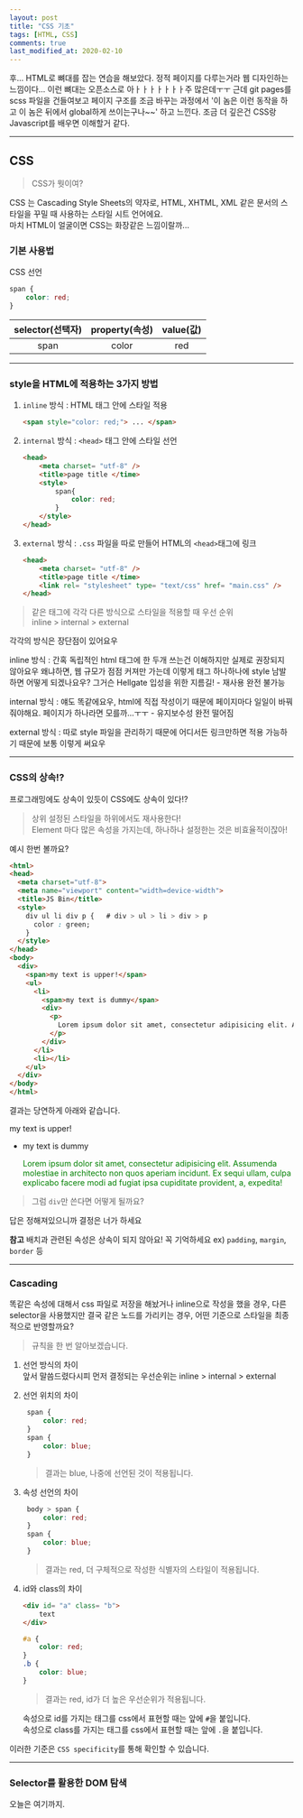 ```yaml
---
layout: post
title: "CSS 기초"
tags: [HTML, CSS]
comments: true
last_modified_at: 2020-02-10
---
```


후... HTML로 뼈대를 잡는 연습을 해보았다. 정적 페이지를 다루는거라 웹 디자인하는 느낌이다... 이런 뼈대는 오픈소스로 아ㅏㅏㅏㅏㅏㅏㅏ주 많은데ㅜㅜ 근데 git pages를 scss 파일을 건들여보고 페이지 구조를 조금 바꾸는 과정에서 '이 놈은 이런 동작을 하고 이 놈은 뒤에서 global하게 쓰이는구나~~' 하고 느낀다. 
조금 더 깊은건 CSS랑 Javascript를 배우면 이해할거 같다.

---

## CSS
> CSS가 뭣이여?

CSS 는 Cascading Style Sheets의 약자로, HTML, XHTML, XML 같은 문서의 스타일을 꾸밀 때 사용하는 스타일 시트 언어에요.  
마치 HTML이 얼굴이면 CSS는 화장같은 느낌이랄까...

### 기본 사용법
CSS 선언
```css
span { 
    color: red; 
}  
```

|**selector(선택자)** | **property(속성)** | **value(값)**|
|:----:|:----:|:----:|
|span | color | red|

---
### style을 HTML에 적용하는 3가지 방법
1. `inline` 방식 : HTML 태그 안에 스타일 적용
   ```html
   <span style="color: red;"> ... </span>
   ```
2. `internal` 방식 : `<head>` 태그 안에 스타일 선언
   ```html
   <head>
       <meta charset= "utf-8" />
       <title>page title </time>
       <style>
           span{
               color: red;
           }
       </style>
   </head>
   ```
3. `external` 방식 : `.css` 파일을 따로 만들어 HTML의 `<head>`태그에 링크
   ```html
   <head>
       <meta charset= "utf-8" />
       <title>page title </time>
       <link rel= "stylesheet" type= "text/css" href= "main.css" />
   </head>
   ```

> 같은 태그에 각각 다른 방식으로 스타일을 적용할 때 우선 순위  
> inline  >  internal  >  external

각각의 방식은 장단점이 있어요우  

  inline 방식 : 간혹 독립적인 html 태그에 한 두개 쓰는건 이해하지만 실제로 권장되지 않아요우 왜냐하면, 웹 규모가 점점 커져만 가는데 이렇게 태그 하나하나에 style 남발하면 어떻게 되겠나요우? 그거슨 Hellgate 입성을 위한 지름길! - 재사용 완전 불가능

  internal 방식 : 얘도 똑같에요우, html에 직접 작성이기 때문에 페이지마다 일일이 바꿔줘야해요. 페이지가 하나라면 모를까...ㅜㅜ - 유지보수성 완전 떨어짐

  external 방식 : 따로 style 파일을 관리하기 때문에 어디서든 링크만하면 적용 가능하기 때문에 보통 이렇게 써요우

---
### CSS의 상속!?
프로그래밍에도 상속이 있듯이 CSS에도 상속이 있다!? 

> 상위 설정된 스타일을 하위에서도 재사용한다!  
> Element 마다 많은 속성을 가지는데, 하나하나 설정한는 것은 비효율적이잖아!

예시 한번 볼까요?
```html
<html>
<head>
  <meta charset="utf-8">
  <meta name="viewport" content="width=device-width">
  <title>JS Bin</title>
  <style>
    div ul li div p {   # div > ul > li > div > p
      color : green;
    }
  </style>
</head>
<body>
  <div>
    <span>my text is upper!</span>
    <ul>
      <li>
        <span>my text is dummy</span>
        <div>
          <p>
            Lorem ipsum dolor sit amet, consectetur adipisicing elit. Assumenda molestiae in architecto non quos aperiam incidunt. Ex sequi ullam, culpa explicabo facere modi ad fugiat ipsa cupiditate provident, a, expedita!
          </p>
        </div>
      </li>
      <li></li>
    </ul>
  </div>
</body>
</html>
```
결과는 당연하게 아래와 같습니다.  

<html>
<head>
  <meta charset="utf-8">
  <meta name="viewport" content="width=device-width">
  <title>JS Bin</title>
  <style>
    div > ul > li > div > p {
      color : green;
    }
  </style>
</head>
<body>
  <div>
    <span>my text is upper!</span>
    <ul>
      <li>
        <span>my text is dummy</span>
        <div>
          <p>
            Lorem ipsum dolor sit amet, consectetur adipisicing elit. Assumenda molestiae in architecto non quos aperiam incidunt. Ex sequi ullam, culpa explicabo facere modi ad fugiat ipsa cupiditate provident, a, expedita!
          </p>
        </div>
      </li>
    </ul>
  </div>
</body>
</html>

> 그럼 `div`만 쓴다면 어떻게 될까요?

답은 정해져있으니까 결정은 너가 하세요

**참고** 배치과 관련된 속성은 상속이 되지 않아요! 꼭 기억하세요 ex) `padding`, `margin`, `border` 등

---
### Cascading
똑같은 속성에 대해서 css 파일로 저장을 해놨거나 inline으로 작성을 했을 경우, 다른 selector을 사용했지만 결국 같은 노드를 가리키는 경우, 어떤 기준으로 스타일을 최종적으로 반영할까요?

> 규칙을 한 번 알아보겠습니다.
1. 선언 방식의 차이  
   앞서 말씀드렸다시피 먼저 결정되는 우선순위는 inline > internal > external

2. 선언 위치의 차이
   ```css
    span {
        color: red;
    }
    span {
        color: blue;
    }
   ```
   > 결과는 blue, 나중에 선언된 것이 적용됩니다.

3. 속성 선언의 차이
   ```css
    body > span {
        color: red;
    }
    span {
        color: blue;
    }
   ```
   > 결과는 red, 더 구체적으로 작성한 식별자의 스타일이 적용됩니다.

4. id와 class의 차이
   ```html
   <div id= "a" class= "b">
       text
   </div>
   ```
   ```css
   #a {     
       color: red;
   }
   .b {     
       color: blue;
   }
   ```
   > 결과는 red, id가 더 높은 우선순위가 적용됩니다.

   속성으로 id를 가지는 태그를 css에서 표현할 때는 앞에 `#`을 붙입니다.  
   속성으로 class를 가지는 태그를 css에서 표현할 때는 앞에 `.`을 붙입니다.

이러한 기준은 `CSS specificity`를 통해 확인할 수 있습니다. 
   
---
### Selector를 활용한 DOM 탐색
오늘은 여기까지.
